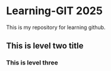 # Learning-GIT 2025
This is my repository for learning github.

## This is level two title


### This is level three


